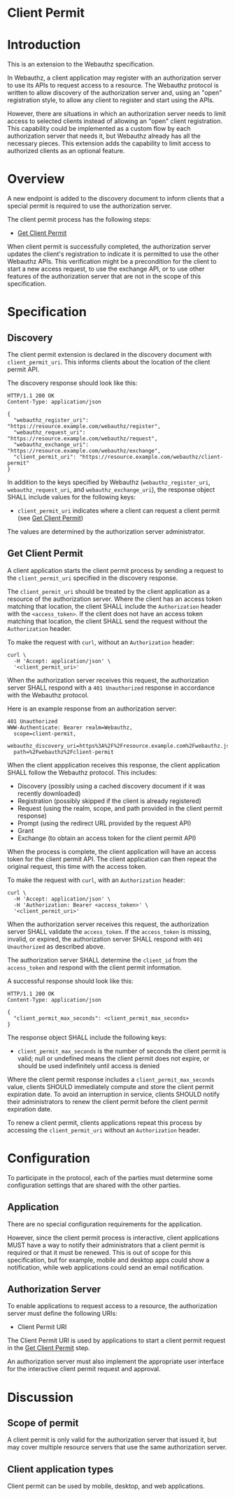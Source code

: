 Client Permit
=============

# Introduction

This is an extension to the Webauthz specification.

In Webauthz, a client application may register with an authorization server
to use its APIs to request access to a resource. The Webauthz protocol is
written to allow discovery of the authorization server and, using an "open"
registration style, to allow any client to register and start using the APIs.

However, there are situations in which an authorization server needs to limit
access to selected clients instead of allowing an "open" client registration.
This capability could be implemented as a custom flow by each authorization
server that needs it, but Webauthz already has all the necessary pieces.
This extension adds the capability to limit access to authorized clients
as an optional feature.

# Overview

A new endpoint is added to the discovery document to inform clients that
a special permit is required to use the authorization server.

The client permit process has the following steps:

* [Get Client Permit](#get-client-permit)

When client permit is successfully completed, the authorization server
updates the client's registration to indicate it is permitted to use the
other Webauthz APIs. This verification might be a precondition for the client to
start a new access request, to use the exchange API, or to use  other features
of the authorization server that are not in the scope of this specification.

# Specification

## Discovery

The client permit extension is declared in the discovery document
with `client_permit_uri`. This informs clients about the location of
the client permit API.

The discovery response should look like this:

```
HTTP/1.1 200 OK
Content-Type: application/json

{
  "webauthz_register_uri": "https://resource.example.com/webauthz/register",
  "webauthz_request_uri": "https://resource.example.com/webauthz/request",
  "webauthz_exchange_uri": "https://resource.example.com/webauthz/exchange",
  "client_permit_uri": "https://resource.example.com/webauthz/client-permit"
}
```

In addition to the keys specified by Webauthz (`webauthz_register_uri`,
`webauthz_request_uri`, and `webauthz_exchange_uri`),
the response object SHALL include values for the following keys:

* `client_permit_uri` indicates where a client can request a client permit (see [Get Client Permit](#get-client-permit))

The values are determined by the authorization server administrator.

## Get Client Permit

A client application starts the client permit process by sending a request
to the `client_permit_uri` specified in the discovery response.

The `client_permit_uri` should be treated by the client application as a
resource of the authorization server. Where the client has an access token
matching that location, the client SHALL include the `Authorization` header
with the `<access_token>`. If the client does not have an access token
matching that location, the client SHALL send the request without the
`Authorization` header.

To make the request with `curl`, without an `Authorization` header:

```
curl \
  -H 'Accept: application/json' \
  '<client_permit_uri>'
```

When the authorization server receives this request, the authorization
server SHALL respond with a `401 Unauthorized` response in accordance
with the Webauthz protocol.

Here is an example response from an authorization server:

```
401 Unauthorized
WWW-Authenticate: Bearer realm=Webauthz,
  scope=client-permit,
  webauthz_discovery_uri=https%3A%2F%2Fresource.example.com%2Fwebauthz.json,
  path=%2Fwebauthz%2Fclient-permit
```

When the client appplication receives this response, the client application
SHALL follow the Webauthz protocol. This includes:

* Discovery (possibly using a cached discovery document if it was recently downloaded)
* Registration (possibly skipped if the client is already registered)
* Request (using the realm, scope, and path provided in the client permit response)
* Prompt (using the redirect URL provided by the request API)
* Grant
* Exchange (to obtain an access token for the client permit API)

When the process is complete, the client application will have an access token
for the client permit API. The client application can then repeat the original
request, this time with the access token.

To make the request with `curl`, with an `Authorization` header:

```
curl \
  -H 'Accept: application/json' \
  -H 'Authorization: Bearer <access_token>' \
  '<client_permit_uri>'
```

When the authorization server receives this request, the authorization server
SHALL validate the `access_token`. If the `access_token` is missing, invalid, or
expired, the authorization server SHALL respond with `401 Unauthorized` as
described above.

The authorization server SHALL determine the `client_id` from the `access_token`
and respond with the client permit information.

A successful response should look like this:

```
HTTP/1.1 200 OK
Content-Type: application/json

{
  "client_permit_max_seconds": <client_permit_max_seconds>
}
```

The response object SHALL include the following keys:

* `client_permit_max_seconds` is the number of seconds the client permit is
  valid; null or undefined means the client permit does not expire, or should
  be used indefinitely until access is denied

Where the client permit response includes a `client_permit_max_seconds` value,
clients SHOULD immediately compute and store the client permit expiration date.
To avoid an interruption in service, clients SHOULD notify their administrators
to renew the client permit before the client permit expiration date.

To renew a client permit, clients applications repeat this process by
accessing the `client_permit_uri` without an `Authorization` header.

# Configuration

To participate in the protocol, each of the parties must determine some
configuration settings that are shared with the other parties.

## Application

There are no special configuration requirements for the application.

However, since the client permit process is interactive, client applications
MUST have a way to notify their administrators that a client permit is required
or that it must be renewed. This is out of scope for this specification,
but for example, mobile and desktop apps could show a notification,
while web applications could send an email notification.

## Authorization Server

To enable applications to request access to a resource, the authorization
server must define the following URIs:

* Client Permit URI

The Client Permit URI is used by applications to start a client permit
request in the [Get Client Permit](#get-client-permit) step.

An authorization server must also implement the appropriate user interface
for the interactive client permit request and approval.

# Discussion

## Scope of permit

A client permit is only valid for the authorization server that issued it,
but may cover multiple resource servers that use the same authorization server.

## Client application types

Client permit can be used by mobile, desktop, and web applications.

